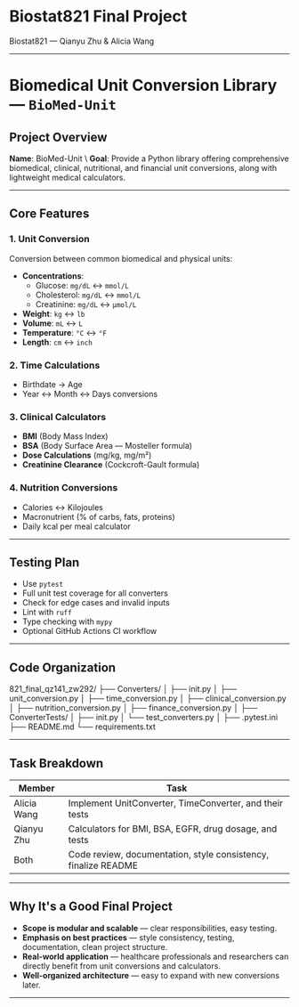 # Biostat821 Final Project
Biostat821 — Qianyu Zhu & Alicia Wang

---

# Biomedical Unit Conversion Library — `BioMed-Unit`

## Project Overview
**Name**: BioMed-Unit \ 
**Goal**: Provide a Python library offering comprehensive biomedical, clinical, nutritional, and financial unit conversions, along with lightweight medical calculators.

---

## Core Features

### 1. Unit Conversion
Conversion between common biomedical and physical units:
- **Concentrations**:  
  - Glucose: `mg/dL` ↔ `mmol/L`
  - Cholesterol: `mg/dL` ↔ `mmol/L`
  - Creatinine: `mg/dL` ↔ `µmol/L`
- **Weight**: `kg` ↔ `lb`
- **Volume**: `mL` ↔ `L`
- **Temperature**: `°C` ↔ `°F`
- **Length**: `cm` ↔ `inch`

### 2. Time Calculations
- Birthdate → Age
- Year ↔ Month ↔ Days conversions

### 3. Clinical Calculators
- **BMI** (Body Mass Index)
- **BSA** (Body Surface Area — Mosteller formula)
- **Dose Calculations** (mg/kg, mg/m²)
- **Creatinine Clearance** (Cockcroft-Gault formula)

### 4. Nutrition Conversions
- Calories ↔ Kilojoules
- Macronutrient (% of carbs, fats, proteins)
- Daily kcal per meal calculator


---

## Testing Plan

- Use `pytest`
- Full unit test coverage for all converters
- Check for edge cases and invalid inputs
- Lint with `ruff`
- Type checking with `mypy`
- Optional GitHub Actions CI workflow

---

## Code Organization
821_final_qz141_zw292/ ├── Converters/ │ ├── init.py │ ├── unit_conversion.py │ ├── time_conversion.py │ ├── clinical_conversion.py │ ├── nutrition_conversion.py │ ├── finance_conversion.py │ ├── ConverterTests/ │ ├── init.py │ └── test_converters.py │ ├── .pytest.ini ├── README.md └── requirements.txt


---

## Task Breakdown

| Member | Task |
|--------|------|
| Alicia Wang | Implement UnitConverter, TimeConverter, and their tests |
| Qianyu Zhu | Calculators for BMI, BSA, EGFR, drug dosage, and tests|
| Both | Code review, documentation, style consistency, finalize README |

---

## Why It's a Good Final Project

- **Scope is modular and scalable** — clear responsibilities, easy testing.
- **Emphasis on best practices** — style consistency, testing, documentation, clean project structure.
- **Real-world application** — healthcare professionals and researchers can directly benefit from unit conversions and calculators.
- **Well-organized architecture** — easy to expand with new conversions later.

---
